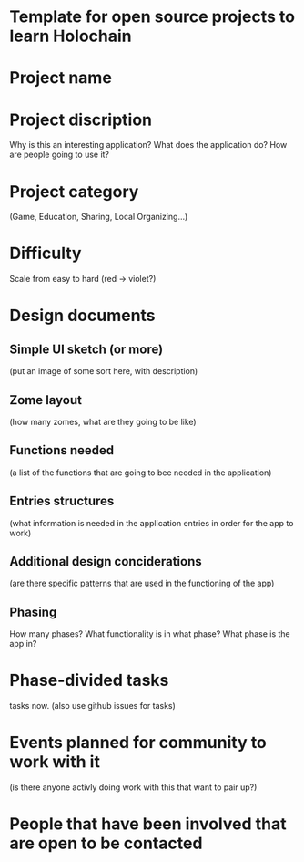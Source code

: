 # Template for open source projects to learn Holochain

# Project name

# Project discription
Why is this an interesting application? What does the application do? How are people going to use it?

# Project category
(Game, Education, Sharing, Local Organizing...)

# Difficulty
Scale from easy to hard (red -> violet?)

# Design documents

##  Simple UI sketch (or more)
(put an image of some sort here, with description)

## Zome layout
(how many zomes, what are they going to be like)
## Functions needed
(a list of the functions that are going to bee needed in the application)
## Entries structures
(what information is needed in the application entries in order for the app to work)

## Additional design conciderations
(are there specific patterns that are used in the functioning of the app)

## Phasing
How many phases?
What functionality is in what phase?
What phase is the app in?

# Phase-divided tasks
tasks now. (also use github issues for tasks)

# Events planned for community to work with it
(is there anyone activly doing work with this that want to pair up?)

# People that have been involved that are open to be contacted




